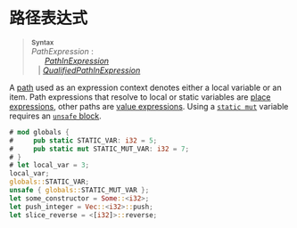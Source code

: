 # 路径表达式

> **<sup>Syntax</sup>**\
> _PathExpression_ :\
> &nbsp;&nbsp; &nbsp;&nbsp; [_PathInExpression_]\
> &nbsp;&nbsp; | [_QualifiedPathInExpression_]

A [path] used as an expression context denotes either a local
variable or an item. Path expressions that resolve to local or static variables
are [place expressions], other paths are [value expressions]. Using a
[`static mut`] variable requires an [`unsafe` block].

```rust
# mod globals {
#     pub static STATIC_VAR: i32 = 5;
#     pub static mut STATIC_MUT_VAR: i32 = 7;
# }
# let local_var = 3;
local_var;
globals::STATIC_VAR;
unsafe { globals::STATIC_MUT_VAR };
let some_constructor = Some::<i32>;
let push_integer = Vec::<i32>::push;
let slice_reverse = <[i32]>::reverse;
```

[_PathInExpression_]: paths.html#paths-in-expressions
[_QualifiedPathInExpression_]: paths.html#qualified-paths
[place expressions]: expressions.html#place-expressions-and-value-expressions
[value expressions]: expressions.html#place-expressions-and-value-expressions
[path]: paths.html
[`static mut`]: items/static-items.html#mutable-statics
[`unsafe` block]: expressions/block-expr.html#unsafe-blocks
